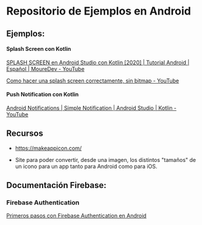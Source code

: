 # Repositorio de Ejemplos en Android

## Ejemplos:

#### Splash Screen con Kotlin

[SPLASH SCREEN en Android Studio con Kotlin [2020] | Tutorial Android | Español | MoureDev - YouTube](https://www.youtube.com/watch?v=ksaaMt8Lo6U)

[Como hacer una splash screen correctamente, sin bitmap - YouTube](https://www.youtube.com/watch?v=mhh9V9wOtz4)

#### Push Notification con Kotlin

[Android Notifications | Simple Notification | Android Studio | Kotlin - YouTube](https://www.youtube.com/watch?v=hwzvlDNCm_o)

## Recursos

- https://makeappicon.com/

- Site para poder convertir, desde una imagen, los distintos "tamaños" de un icono para un app tanto para Android como para iOS.

## Documentación Firebase:

### Firebase Authentication

[Primeros pasos con Firebase Authentication en Android](https://firebase.google.com/docs/auth/android/start)
